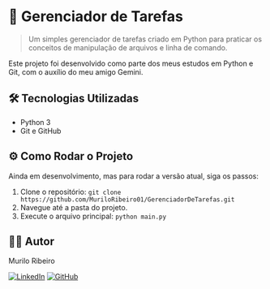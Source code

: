 # 📝 Gerenciador de Tarefas

> Um simples gerenciador de tarefas criado em Python para praticar os conceitos de manipulação de arquivos e linha de comando.

Este projeto foi desenvolvido como parte dos meus estudos em Python e Git, com o auxílio do meu amigo Gemini.

## 🛠️ Tecnologias Utilizadas

* Python 3
* Git e GitHub

## ⚙️ Como Rodar o Projeto

Ainda em desenvolvimento, mas para rodar a versão atual, siga os passos:

1.  Clone o repositório: `git clone https://github.com/MuriloRibeiro01/GerenciadorDeTarefas.git`
2.  Navegue até a pasta do projeto.
3.  Execute o arquivo principal: `python main.py`

## 👨‍💻 Autor

Murilo Ribeiro

[![LinkedIn](https://img.shields.io/badge/LinkedIn-0077B5?style=for-the-badge&logo=linkedin&logoColor=white)](https://www.linkedin.com/in/murilo-ribeiro-da-silveira-255774264)
[![GitHub](https://img.shields.io/badge/GitHub-181717?style=for-the-badge&logo=github&logoColor=white)](https://github.com/MuriloRibeiro01)